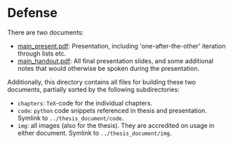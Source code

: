 # Defense
There are two documents:
- [main_present.pdf](main_present.pdf): Presentation, including 'one-after-the-other' iteration through lists etc.
- [main_handout.pdf](main_handout.pdf): All final presentation slides, and some additional notes that would otherwise be spoken during the presentation.

Additionally, this directory contains all files for building these two documents, partially sorted by the following subdirectories:
- `chapters`: `TeX`-code for the individual chapters.
- `code`: `python` code snippets referenced in thesis and presentation. Symlink to `../thesis_document/code`.
- `img`: all images (also for the thesis). They are accredited on usage in either document. Symlink to `../thesis_document/img`.
